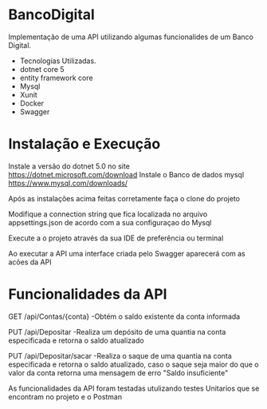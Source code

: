 # BancoDigital
Implementação de uma API utilizando algumas funcionalides de um Banco Digital.

- Tecnologias Utilizadas.
- dotnet core 5
- entity framework core
- Mysql
- Xunit
- Docker
- Swagger


# Instalação e Execução
Instale a versão do dotnet 5.0 no site https://dotnet.microsoft.com/download 
Instale o Banco de dados mysql  https://www.mysql.com/downloads/ 

Após as instalações acima feitas corretamente faça o clone do projeto

Modifique a connection string  que fica localizada no arquivo appsettings.json de acordo com a sua configuraçao do Mysql

Execute a o projeto através da sua IDE de preferência ou terminal

Ao executar a API uma interface criada pelo Swagger aparecerá com as acões da API

# Funcionalidades da API

GET /api/Contas/{conta} -Obtém o saldo existente da conta informada

PUT /api/Depositar -Realiza um depósito de uma quantia na conta especificada e retorna o saldo atualizado

PUT /api/Depositar/sacar -Realiza o saque  de uma quantia na conta especificada e retorna o saldo atualizado, caso o saque seja maior do que o valor da conta retorna uma mensagem de erro "Saldo insuficiente"


As funcionalidades da API foram testadas utulizando testes Unitarios que se encontram no projeto  e o Postman 









